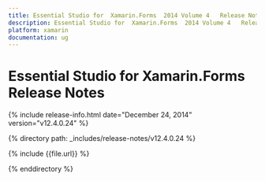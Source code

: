 ```yaml
---
title: Essential Studio for  Xamarin.Forms  2014 Volume 4   Release Notes  
description: Essential Studio for  Xamarin.Forms  2014 Volume 4   Release Notes  
platform: xamarin
documentation: ug
---
```


# Essential Studio for  Xamarin.Forms  Release Notes  

{% include release-info.html date="December 24, 2014"  version="v12.4.0.24" %} 


{% directory path: _includes/release-notes/v12.4.0.24 %}

{% include {{file.url}} %}

{% enddirectory %}